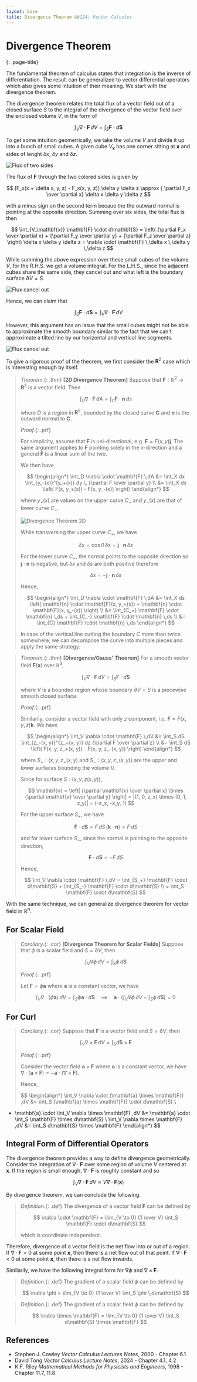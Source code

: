 ```yaml
---
layout: base
title: Divergence Theorem &#124; Vector Calculus
---
```


# Divergence Theorem
{: .page-title}

The fundamental theorem of calculus states that integration is the inverse of differentiation.
The result can be generalized to vector differential operators which also gives some intuition of their meaning.
We start with the divergence theorem.

The divergence theorem relates the total flux of a vector field out of a closed surface $S$
to the integral of the divergence of the vector field over the enclosed volume $V$, in the form of

$$
\int_V \nabla \cdot \mathbf{F} \,dV = \int_S \mathbf{F} \cdot d\mathbf{S}
$$

To get some intuition geometrically, we take the volume $V$ and divide it up into a bunch of small cubes.
A given cube $V_\mathbf{x}$ has one corner sitting at $\mathbf{x}$ and sides of lenght $\delta x$, $\delta y$ and $\delta z$.

![Flux of two sides](../images/vector-calculus-divergence-theorem-two-sides.png)

The flux of $\mathbf{F}$ through the two colored sides is given by

$$
[F_x(x + \delta x, y, z) - F_x(x, y, z)] \delta y \delta z \approx { \partial F_x \over \partial x} \delta x \delta y \delta z
$$

with a minus sign on the second term becaue the the outward normal is pointing at the opposite direction.
Summing over six sides, the total flux is then

$$
\int_{V_\mathbf{x}} \mathbf{F} \cdot d\mathbf{S}
= \left( {\partial F_x \over \partial x} + {\partial F_y \over \partial y} + {\partial F_z \over \partial z} \right) \delta x \delta y \delta z
= \nabla \cdot \mathbf{F} \,\delta x \,\delta y \,\delta z
$$

While summing the above expression over these small cubes of the volume $V$, for the R.H.S. we get a volume integral.
For the L.H.S., since the adjacent cubes share the same side, they cancel out and what left is the boundary surface $\partial V = S$.

![Flux cancel out](../images/vector-calculus-divergence-theorem-cancel-out.png)

Hence, we can claim that

$$
\int_S \mathbf{F} \cdot d\mathbf{S} = \int_V \nabla \cdot \mathbf{F} \,dV
$$

However, this argument has an issue that the small cubes might not be able to approximate the smooth boundary
similar to the fact that we can't approximate a tilted line by our horizontal and vertical line segments.

![Flux cancel out](../images/vector-calculus-divergence-theorem-issue.png)

To give a rigorous proof of the theorem, we first consider the $\mathbf{R}^2$ case which is interesting enough by itself.

> *Theorem.*{: .thm}
> **[2D Divergence Theorem]**
> Suppose that $\mathbf{F}: \mathbb{R}^2 \to \mathbf{R}^2$ is a vector field. Then
>
> $$
  \int_D \nabla \cdot \mathbf{F} \,dA = \int_C \mathbf{F} \cdot \mathbf{n} \,ds
  $$
>
> where $D$ is a region in $\mathbf{R}^2$, bounded by the closed curve $\mathbf{C}$ and $\mathbf{n}$ is the outward normal to $\mathbf{C}$.
>
> *Proof.*{: .prf}
>
> For simplicity, assume that $\mathbf{F}$ is uni-directional, e.g. $\mathbf{F} = F(x, y) \mathbf{j}$.
> The same argument applies to $\mathbf{F}$ pointing solely in the $x$-direction and a general $\mathbf{F}$ is a linear sum of the two.
>
> We then have
>
> $$
  \begin{align*}
  \int_D \nabla \cdot \mathbf{F} \,dA
  &= \int_X dx \int_{y_-(x)}^{y_+(x)} dy \, {\partial F \over \partial y} \\
  &= \int_X dx \left( F(x, y_+(x)) - F(x, y_-(x)) \right)
  \end{align*}
  $$
>
> where $y_+(x)$ are values on the upper curve $C_+$ and $y_-(x)$ are that of lower curve $C_-$.
>
> ![Divergence Theorem 2D](../images/vector-calculus-divergence-theorem-2d.png)
>
> While transversing the upper curve $C_+$, we have
>
> $$
  \delta x = \cos \theta \,\delta s = \mathbf{j} \cdot \mathbf{n} \,\delta s
  $$
>
> For the lower curve $C_-$, the normal points to the opposite direction so $\mathbf{j} \cdot \mathbf{n}$ is negative,
> but $\delta x$ and $\delta s$ are both positive therefore
>
> $$
  \delta x = - \mathbf{j} \cdot \mathbf{n} \,\delta s
  $$
>
> Hence,
>
> $$
  \begin{align*}
  \int_D \nabla \cdot \mathbf{F} \,dA
  &= \int_X ds \left( \mathbf{n} \cdot \mathbf{F}(x, y_+(x)) + \mathbf{n} \cdot \mathbf{F}(x, y_-(x)) \right) \\
  &= \int_{C_+} \mathbf{F} \cdot \mathbf{n} \,ds + \int_{C_-} \mathbf{F} \cdot \mathbf{n} \,ds \\
  &= \int_{C} \mathbf{F} \cdot \mathbf{n} \,ds
  \end{align*}
  $$
>
> In case of the vertical line cutting the boundary $C$ more than twice somewhere,
> we can decompose the curve into multiple pieces and apply the same strategy.

> *Theorem.*{: .thm}
> **[Divergence/Gauss' Theorem]**
> For a smooth vector field $\mathbf{F}(\mathbf{x})$ over $\mathbb{R}^3$,
>
> $$
  \int_V \nabla \cdot \mathbf{F} \,dV = \int_S \mathbf{F} \cdot d\mathbf{S}
  $$
>
> where $V$ is a bounded region whose boundary $\partial V = S$ is a piecewise smooth closed surface.
>
> *Proof.*{: .prf}
>
> Similarily, consider a vector field with only $z$ component, i.e. $\mathbf{F} = F(x, y, z) \mathbf{k}$.
> We have
>
> $$
  \begin{align*}
  \int_V \nabla \cdot \mathbf{F} \,dV
  &= \int_S dS \int_{z_-(x, y)}^{z_+(x, y)} dz {\partial F \over \partial z} \\
  &= \int_S dS \left( F(x, y, z_+(x, y)) - F(x, y, z_-(x, y)) \right)
  \end{align*}
  $$
>
> where $S_+: (x, y, z_+(x, y)$ and $S_-: (x, y, z_-(x, y))$ are the upper and lower surfaces bounding the volume $V$.
>
> Since for surface $S: (x, y, z(x, y))$,
>
> $$
  \mathbf{n} = \left| {\partial \mathbf{x} \over \partial x} \times {\partial \mathbf{x} \over \partial y} \right|
  = |(1, 0, z_x) \times (0, 1, z_y)|
  = (-z_x, -z_y, 1)
  $$
>
> For the upper surface $S_+$, we have
>
> $$
  \mathbf{F} \cdot d\mathbf{S} = F \,dS \,(\mathbf{k} \cdot \mathbf{n}) = F \,dS
  $$
>
> and for lower surface $S_-$, since the normal is pointing to the opposite direction,
>
> $$
  \mathbf{F} \cdot d\mathbf{S} = - F \,dS
  $$
>
> Hence,
>
> $$
  \int_V \nabla \cdot \mathbf{F} \,dV
  = \int_{S_+} \mathbf{F} \cdot d\mathbf{S} + \int_{S_-} \mathbf{F} \cdot d\mathbf{S}  \\
  = \int_S \mathbf{F} \cdot d\mathbf{S}
  $$

With the same technique, we can generalize divergence theorem for vector field in $\mathbb{R}^n$.

## For Scalar Field

> *Corollary.*{: .cor}
> **[Divergence Theorem for Scalar Fields]**
> Suppose that $\phi$ is a scalar field and $S = \partial V$, then
>
> $$
  \int_V \nabla \phi \,dV = \int_S \phi \,d\mathbf{S}
  $$
>
> *Proof.*{: .prf}
>
> Let $\mathbf{F} = \phi \mathbf{a}$ where $\mathbf{a}$ is a constant vector, we have
>
> $$
  \int_V \nabla \cdot (\phi \mathbf{a}) \,dV = \int_S \phi \mathbf{a} \cdot d\mathbf{S}
  \quad\implies\quad
  \mathbf{a} \cdot \left( \int_V \nabla \phi \,dV - \int_S \phi \,d\mathbf{S} \right) = 0
  $$

## For Curl

> *Corollary.*{: .cor}
> Suppose that $\mathbf{F}$ is a vector field and $S = \partial V$, then
>
> $$
  \int_V \nabla \times \mathbf{F} \,dV = \int_S d\mathbf{S} \times \mathbf{F}
  $$
>
> *Proof.*{: .prf}
>
> Consider the vector field $\mathbf{a} \times \mathbf{F}$ where $\mathbf{a}$ is a constant vector, we have
> $\nabla \cdot (\mathbf{a} \times \mathbf{F}) = -\mathbf{a} \cdot (\nabla \times \mathbf{F})$.
>
> Hence,
>
> $$
  \begin{align*}
  \int_V \nabla \cdot (\mathbf{a} \times \mathbf{F}) \,dV &= \int_S (\mathbf{a} \times \mathbf{F}) \cdot d\mathbf{S} \\
  - \mathbf{a} \cdot \int_V \nabla \times \mathbf{F} \,dV &= \mathbf{a} \cdot \int_S \mathbf{F} \times d\mathbf{S} \\
  \int_V \nabla \times \mathbf{F} \,dV &= \int_S d\mathbf{S} \times \mathbf{F}
  \end{align*}
  $$

## Integral Form of Differential Operators

The divergence theorem provides a way to define divergence geometrically.
Consider the integration of $\nabla \cdot \mathbf{F}$ over some region of volume $V$ centered at $\mathbf{x}$.
If the region is small enough, $\nabla \cdot \mathbf{F}$ is roughly constant and so

$$
\int_V \nabla \cdot \mathbf{F} \,dV \approx V \nabla \cdot \mathbf{F}(\mathbf{x})
$$

By divergence theorem, we can conclude the following.

> *Definition.*{: .def}
> The divergence of a vector field $\mathbf{F}$ can be defined by
>
> $$
  \nabla \cdot \mathbf{F} = \lim_{V \to 0} {1 \over V} \int_S \mathbf{F} \cdot d\mathbf{S}
  $$
>
> which is coordinate independent.

Therefore, divergence of a vector field is the net flow into or out of a region.
If $\nabla \cdot \mathbf{F} > 0$ at some point $\mathbf{x}$, then there is a net flow out of that point.
If $\nabla \cdot \mathbf{F} < 0$ at some point $\mathbf{x}$, then there is a net flow inwards.

Similarily, we have the following integral form for $\nabla \phi$ and $\nabla \times \mathbf{F}$.

> *Definition.*{: .def}
> The gradient of a scalar field $\phi$ can be defined by
>
> $$
  \nabla \phi = \lim_{V \to 0} {1 \over V} \int_S \phi \,d\mathbf{S}
  $$

> *Definition.*{: .def}
> The gradient of a scalar field $\phi$ can be defined by
>
> $$
  \nabla \times \mathbf{F} = \lim_{V \to 0} {1 \over V} \int_S d\mathbf{S} \times \mathbf{F}
  $$

## References

* Stephen J. Cowley _Vector Calculus Lectures Notes_, 2000 - Chapter 6.1
* David Tong _Vector Calculus Lecture Notes_, 2024 - Chapter 4.1, 4.2
* K.F. Riley _Mathematical Methods for Physicists and Engineers_, 1998 - Chapter 11.7, 11.8
